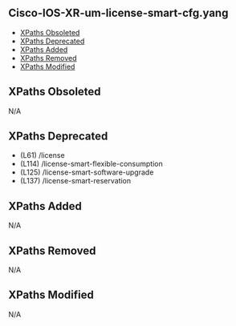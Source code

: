 ## Cisco-IOS-XR-um-license-smart-cfg.yang

- [XPaths Obsoleted](#xpaths-obsoleted)
- [XPaths Deprecated](#xpaths-deprecated)
- [XPaths Added](#xpaths-added)
- [XPaths Removed](#xpaths-removed)
- [XPaths Modified](#xpaths-modified)

## XPaths Obsoleted

N/A

## XPaths Deprecated

- (L61)	/license
- (L114)	/license-smart-flexible-consumption
- (L125)	/license-smart-software-upgrade
- (L137)	/license-smart-reservation

## XPaths Added

N/A

## XPaths Removed

N/A

## XPaths Modified

N/A


